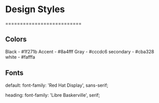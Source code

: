 # Design Styles

==========================

## Colors

Black - #1f271b
Accent - #8a4fff
Gray - #cccdc6
secondary - #cba328
white - #fafffa

## Fonts

<link rel="preconnect" href="https://fonts.googleapis.com">
<link rel="preconnect" href="https://fonts.gstatic.com" crossorigin>
<link href="https://fonts.googleapis.com/css2?family=Libre+Baskerville:wght@400;700&family=Red+Hat+Display:wght@400;700&display=swap" rel="stylesheet">

default: font-family: 'Red Hat Display', sans-serif;

heading: font-family: 'Libre Baskerville', serif;
